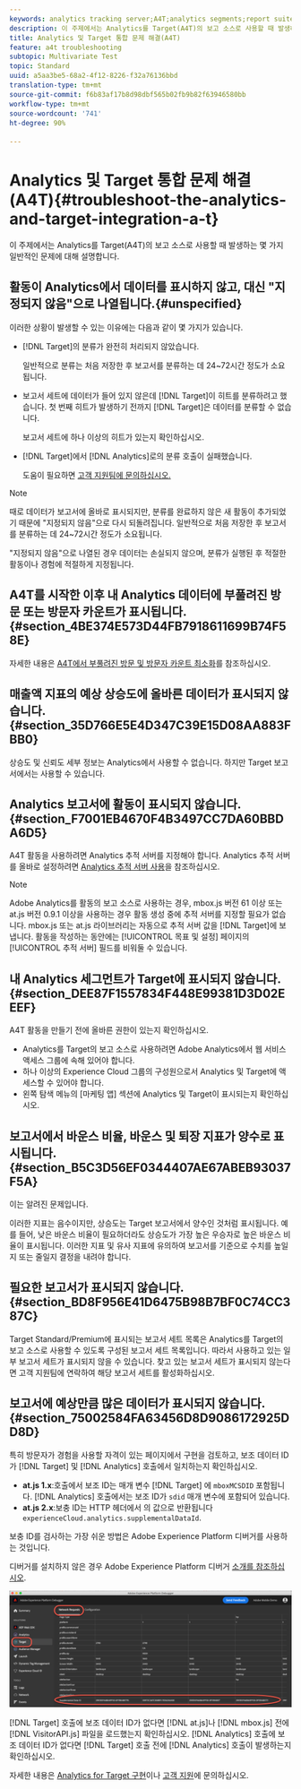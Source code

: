```yaml
---
keywords: analytics tracking server;A4T;analytics segments;report suites;incorrect data;orphaned;sdid;VisitorAPI.js;mboxMCSDID;phantom;unspecified
description: 이 주제에서는 Analytics를 Target(A4T)의 보고 소스로 사용할 때 발생하는 몇 가지 일반적인 문제에 대해 설명합니다.
title: Analytics 및 Target 통합 문제 해결(A4T)
feature: a4t troubleshooting
subtopic: Multivariate Test
topic: Standard
uuid: a5aa3be5-68a2-4f12-8226-f32a76136bbd
translation-type: tm+mt
source-git-commit: f6b83af17b8d98dbf565b02fb9b82f63946580bb
workflow-type: tm+mt
source-wordcount: '741'
ht-degree: 90%

---
```



# Analytics 및 Target 통합 문제 해결(A4T){#troubleshoot-the-analytics-and-target-integration-a-t}

이 주제에서는 Analytics를 Target(A4T)의 보고 소스로 사용할 때 발생하는 몇 가지 일반적인 문제에 대해 설명합니다.

## 활동이 Analytics에서 데이터를 표시하지 않고, 대신 &quot;지정되지 않음&quot;으로 나열됩니다.{#unspecified}

이러한 상황이 발생할 수 있는 이유에는 다음과 같이 몇 가지가 있습니다.

* [!DNL Target]의 분류가 완전히 처리되지 않았습니다.

   일반적으로 분류는 처음 저장한 후 보고서를 분류하는 데 24~72시간 정도가 소요됩니다.

* 보고서 세트에 데이터가 들어 있지 않은데 [!DNL Target]이 히트를 분류하려고 했습니다. 첫 번째 히트가 발생하기 전까지 [!DNL Target]은 데이터를 분류할 수 없습니다.

   보고서 세트에 하나 이상의 히트가 있는지 확인하십시오.

* [!DNL Target]에서 [!DNL Analytics]로의 분류 호출이 실패했습니다.

   도움이 필요하면 [고객 지원팀에 문의하십시오.](../../../cmp-resources-and-contact-information.md#reference_ACA3391A00EF467B87930A450050077C)

>[!NOTE]
>
>때로 데이터가 보고서에 올바로 표시되지만, 분류를 완료하지 않은 새 활동이 추가되었기 때문에 &quot;지정되지 않음&quot;으로 다시 되돌려집니다. 일반적으로 처음 저장한 후 보고서를 분류하는 데 24~72시간 정도가 소요됩니다.
>
>&quot;지정되지 않음&quot;으로 나열된 경우 데이터는 손실되지 않으며, 분류가 실행된 후 적절한 활동이나 경험에 적절하게 지정됩니다.

## A4T를 시작한 이후 내 Analytics 데이터에 부풀려진 방문 또는 방문자 카운트가 표시됩니다. {#section_4BE374E573D44FB7918611699B74F58E}

자세한 내용은 [A4T에서 부풀려진 방문 및 방문자 카운트 최소화](../../../c-integrating-target-with-mac/a4t/c-a4t-troubleshooting/minimizing-inflated-visit-and-visitor-counts-a4t.md#concept_A515C2DE126E44B6AD97754C2C6D5235)를 참조하십시오.

## 매출액 지표의 예상 상승도에 올바른 데이터가 표시되지 않습니다. {#section_35D766E5E4D347C39E15D08AA883FBB0}

상승도 및 신뢰도 세부 정보는 Analytics에서 사용할 수 없습니다. 하지만 Target 보고서에서는 사용할 수 있습니다.

## Analytics 보고서에 활동이 표시되지 않습니다. {#section_F7001EB4670F4B3497CC7DA60BBDA6D5}

A4T 활동을 사용하려면 Analytics 추적 서버를 지정해야 합니다. Analytics 추적 서버를 올바로 설정하려면 [Analytics 추적 서버 사용](../../../c-integrating-target-with-mac/a4t/analytics-tracking-server.md#task_72077BA7E93C4A65A715A18F32228823)을 참조하십시오.

>[!NOTE]
>
>Adobe Analytics를 활동의 보고 소스로 사용하는 경우, mbox.js 버전 61 이상 또는 at.js 버전 0.9.1 이상을 사용하는 경우 활동 생성 중에 추적 서버를 지정할 필요가 없습니다. mbox.js 또는 at.js 라이브러리는 자동으로 추적 서버 값을 [!DNL Target]에 보냅니다. 활동을 작성하는 동안에는 [!UICONTROL 목표 및 설정] 페이지의 [!UICONTROL 추적 서버] 필드를 비워둘 수 있습니다.

## 내 Analytics 세그먼트가 Target에 표시되지 않습니다. {#section_DEE87F1557834F448E99381D3D02EEEF}

A4T 활동을 만들기 전에 올바른 권한이 있는지 확인하십시오.

* Analytics를 Target의 보고 소스로 사용하려면 Adobe Analytics에서 웹 서비스 액세스 그룹에 속해 있어야 합니다.
* 하나 이상의 Experience Cloud 그룹의 구성원으로서 Analytics 및 Target에 액세스할 수 있어야 합니다.
* 왼쪽 탐색 메뉴의 [마케팅 앱] 섹션에 Analytics 및 Target이 표시되는지 확인하십시오.

## 보고서에서 바운스 비율, 바운스 및 퇴장 지표가 양수로 표시됩니다. {#section_B5C3D56EF0344407AE67ABEB93037F5A}

이는 알려진 문제입니다.

이러한 지표는 음수이지만, 상승도는 Target 보고서에서 양수인 것처럼 표시됩니다. 예를 들어, 낮은 바운스 비율이 필요하더라도 상승도가 가장 높은 우승자로 높은 바운스 비율이 표시됩니다. 이러한 지표 및 유사 지표에 유의하여 보고서를 기준으로 수치를 높일지 또는 줄일지 결정을 내려야 합니다.

## 필요한 보고서가 표시되지 않습니다. {#section_BD8F956E41D6475B98B7BF0C74CC387C}

Target Standard/Premium에 표시되는 보고서 세트 목록은 Analytics를 Target의 보고 소스로 사용할 수 있도록 구성된 보고서 세트 목록입니다. 따라서 사용하고 있는 일부 보고서 세트가 표시되지 않을 수 있습니다. 찾고 있는 보고서 세트가 표시되지 않는다면 고객 지원팀에 연락하여 해당 보고서 세트를 활성화하십시오.

## 보고서에 예상만큼 많은 데이터가 표시되지 않습니다. {#section_75002584FA63456D8D9086172925DD8D}

특히 방문자가 경험을 사용할 자격이 있는 페이지에서 구현을 검토하고, 보조 데이터 ID가 [!DNL Target] 및 [!DNL Analytics] 호출에서 일치하는지 확인하십시오.

* **at.js 1.x**:호출에서 보조 ID는 매개 변수 [!DNL Target] 에 `mboxMCSDID` 포함됩니다. [!DNL Analytics] 호출에서는 보조 ID가 `sdid` 매개 변수에 포함되어 있습니다.
* **at.js 2.x**:보충 ID는 HTTP 헤더에서 의 값으로 반환됩니다 `experienceCloud.analytics.supplementalDataId`.

보충 ID를 검사하는 가장 쉬운 방법은 Adobe Experience Platform 디버거를 사용하는 것입니다.

디버거를 설치하지 않은 경우 Adobe Experience Platform 디버거 [소개를 참조하십시오](https://docs.adobe.com/content/help/en/platform-learn/tutorials/data-ingestion/web-sdk/introduction-to-the-experience-platform-debugger.html).

![디버거](/help/c-integrating-target-with-mac/a4t/assets/debugger.png)

[!DNL Target] 호출에 보조 데이터 ID가 없다면 [!DNL at.js]나 [!DNL mbox.js] 전에 [!DNL VisitorAPI.js] 파일을 로드했는지 확인하십시오. [!DNL Analytics] 호출에 보조 데이터 ID가 없다면 [!DNL Target] 호출 전에 [!DNL Analytics] 호출이 발생하는지 확인하십시오.

자세한 내용은 [Analytics for Target 구현](../../../c-integrating-target-with-mac/a4t/a4timplementation.md#concept_CE78750AC2A4487D8ACD9369B3EAC85A)이나 [고객 지원](../../../cmp-resources-and-contact-information.md#reference_ACA3391A00EF467B87930A450050077C)에 문의하십시오.